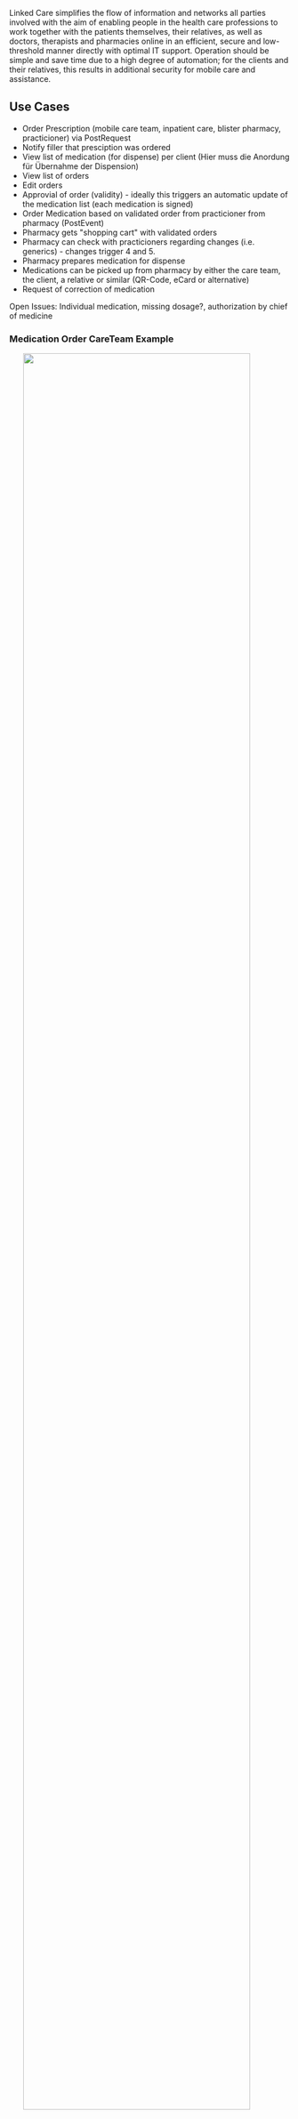 Linked Care simplifies the flow of information and networks all parties involved with the aim of enabling people in the health care professions to work together with the patients themselves, their relatives, as well as doctors, therapists and pharmacies online in an efficient, secure and low-threshold manner directly with optimal IT support. Operation should be simple and save time due to a high degree of automation; for the clients and their relatives, this results in additional security for mobile care and assistance.

## Use Cases
- Order Prescription (mobile care team, inpatient care, blister pharmacy, practicioner) via PostRequest
- Notify filler that presciption was ordered 
- View list of medication (for dispense) per  client (Hier muss die Anordung für Übernahme der Dispension)
- View list of orders 
- Edit orders
- Approvial of order (validity) - ideally this triggers an automatic update of the medication list (each medication is signed)
- Order Medication based on validated order from practicioner from pharmacy (PostEvent)
- Pharmacy gets "shopping cart" with validated orders 
- Pharmacy can check with practicioners regarding changes (i.e. generics) - changes trigger 4 and 5. 
- Pharmacy prepares medication for dispense 
- Medications can be picked up from pharmacy by either the care team, the client, a relative or similar (QR-Code, eCard or alternative) 
- Request of correction of medication

Open Issues: Individual medication, missing dosage?,  authorization by chief of medicine

### Medication Order CareTeam Example
<img src="LINCA_resources_details.jpg" width ="90%" style="display: block; margin-left: auto;
  margin-right: auto" />

  